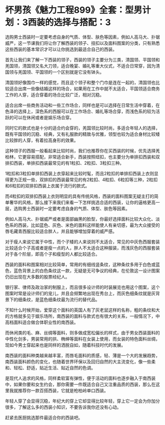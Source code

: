 # 坏男孩《魅力工程899》全套：型男计划：3西装的选择与搭配：3

选购男士西装时一定要考虑自身的气质、体型、肤色等因素，例如人高马大、扑锯威严，这一节课我们将让你了解西装的领子、扭扣以及面料图案的分类，只有熟悉这些西装的基本常识才可以让你挑选到最适合自己的西装。

首先让我们来了解一下西装的领子，西装的领子主要分为三类，清国领、平国领和羌国领，清国领又名大刀领，适合晚宴、婚礼等重大仪式，不适合日常穿，因为清国领与羌国领、平国领的一个区别就是它没有钵头。

清国领好像围巾一样的感觉，而且这个领子和整个门巾是连在一起的，清国领也比较适合出席一些像结婚这样的场合，如果用在工作中就不太适合，平国领适合商务工作的人穿，适合穿着的场合比较广泛，相对沉稳。

适合出席一些商务活动和一些工作场合，同样也是可以选择在日常生活中穿着，在色泽的选择上，深色系的西服可以在工作场合、婚礼等场合穿，而浅色系的较为活跃的可以在休闲或者是娱乐场合穿。

同时它的款式也是十分的适合约会穿的，羌国领比较时尚，多适合年轻人的选择，既有平国领的沉稳、经典，又有礼服款的精致与优雅，领型也较为适合身材比较矮比较胖的人穿，有着拉高身形的效果。

这种领子的西服一般看起来比较时尚，我们也推荐你在买西装的时候，优先选择羌柏林，它更容易搭配，非常适合新手，西装按照纽扣，也主要分为单排扣西装和双排扣西装，单排扣西装最常见的有1粒扣、2粒扣、3粒扣三种。

1粒扣和3粒扣单排扣西装上衣穿起来比较时髦，而且2粒扣的单排扣西装上衣则显得更为正规一些，双排扣的西装最常见的有2粒扣、4粒扣、6粒扣等三种，2粒扣和6粒扣的双排扣西装上衣属于流行的款式。

而4粒扣的双排扣西装上衣则明显的具有传统风格，西装的面料图案无疑主打的简单奢华的风格，那么接下来我们来看一下怎样挑选合适的西装，让你的逼格更高一层，选购男士西装时一定要考虑自身的气质、体型、肤色等因素。

例如人高马大、扑锯威严或者是面部幽黑的脸型，你最好选择面料比较大众化、淡色系的西装，比如蓝色、灰色、米色的面料这样能使人有亲切感，最为大众接受的唇毛藏青西服比较适合胖人，并且能够增加穿着的威严感。

对于瘦人来说它属于中性，而个子矮的人来说则不太适合，常见的中灰色西服套装比较适合个子高或者是瘦一点的人，胖人不太适合这种服装，而浅灰色的西服套装对于各个阶层，即高个子和瘦型的人都比较适合。

西装的面料和图案相对比较简单，常用的有细线竖条纹，这种条纹多用于白色或蓝色，蓝色背景上的白色条纹这一款，无疑是无可争议的经典，在伦敦这一设计图案仍旧出现在大多数的股票经纪人。

银行家、律师及政治家的制服上，而且很多设计师的时装展览也用这个图案，这个图案时常是设计师们的宠儿，并且会频繁地出现在秀台上，而灰色细条纹就是灰背景下的细条纹，是蓝色细条纹最为流行的替代品。

不知什么时候开始，爱穿这个面料的英国人有了灰老鼠这样的名称，粗的条纹和大的方格就多见于娱乐场所，南西装的面料与款式也有很大的关系，一般情况下，中高档面料适合做合体职业性的南西装。

而休闲类的毛、麻、丝绸等面料，则多做成宽松偏长的样式，由于男女西装面料的中性化剑多，男装常用的拱、椭绅等面料在女装上使用，而女装的特色面料丝绸，现如今男士穿起来也是同样的洒脱自如，随着科技时代的发展。

南西装的面料种类越来越丰富，而唇毛面料的质感，轻、薄是一个大的发展趋势，南西装面料颜色的变化，也随着世界环保以及回归自然的大主流变化，像一些柔和、轻松、舒适，贴近生活、贴近自然的色调。

是现代人追求的风格，同样柔软富有弹性，便于活动的面料也逐步融入于南西装中，如果你要和女生约会，那你需要一件既适合自己又注重品质的西装，那么在这里我就推荐你一款百搭西装，它就是枪柏岭单口西装。

年轻人穿了会显得沉稳，年纪大的穿上它却显得比较年轻，穿上它一定会为你加分很多，了解这么多的西装小知识，不要告诉我你还没有心动。

赶紧去医厨挑选那件最适合你的西装吧。